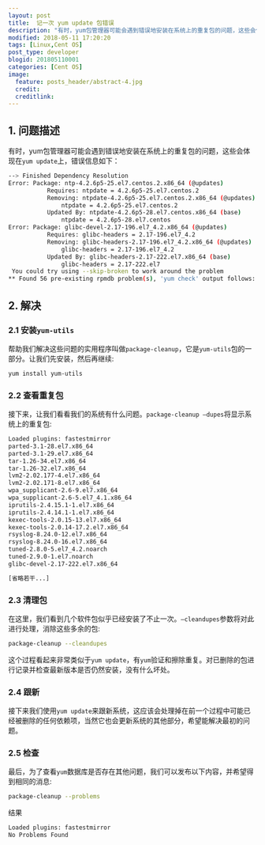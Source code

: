 ```yaml
---
layout: post
title:  记一次 yum update 包错误
description: "有时，yum包管理器可能会遇到错误地安装在系统上的重复包的问题，这些会体现在 yum update 上,错误信息：--> Finished Dependency Resolution Error: Package: ntp-4.2.6p5-25.el7.centos.2.x86_64 (@updates)"
modified: 2018-05-11 17:20:20
tags: [Linux,Cent OS]
post_type: developer
blogid: 201805110001
categories: [Cent OS]
image:
  feature: posts_header/abstract-4.jpg
  credit:
  creditlink:
---
```




## 1. 问题描述

有时，yum包管理器可能会遇到错误地安装在系统上的重复包的问题，这些会体现在`yum update`上，错误信息如下：

```bash
--> Finished Dependency Resolution
Error: Package: ntp-4.2.6p5-25.el7.centos.2.x86_64 (@updates)
           Requires: ntpdate = 4.2.6p5-25.el7.centos.2
           Removing: ntpdate-4.2.6p5-25.el7.centos.2.x86_64 (@updates)
               ntpdate = 4.2.6p5-25.el7.centos.2
           Updated By: ntpdate-4.2.6p5-28.el7.centos.x86_64 (base)
               ntpdate = 4.2.6p5-28.el7.centos
Error: Package: glibc-devel-2.17-196.el7_4.2.x86_64 (@updates)
           Requires: glibc-headers = 2.17-196.el7_4.2
           Removing: glibc-headers-2.17-196.el7_4.2.x86_64 (@updates)
               glibc-headers = 2.17-196.el7_4.2
           Updated By: glibc-headers-2.17-222.el7.x86_64 (base)
               glibc-headers = 2.17-222.el7
 You could try using --skip-broken to work around the problem
** Found 56 pre-existing rpmdb problem(s), 'yum check' output follows:
```

## 2. 解决

### 2.1 安装`yum-utils`

帮助我们解决这些问题的实用程序叫做`package-cleanup`，它是`yum-utils`包的一部分。让我们先安装，然后再继续:

```bash
yum install yum-utils
```

### 2.2 查看重复包

接下来，让我们看看我们的系统有什么问题。`package-cleanup –dupes`将显示系统上的重复包:

```bash
Loaded plugins: fastestmirror
parted-3.1-28.el7.x86_64
parted-3.1-29.el7.x86_64
tar-1.26-34.el7.x86_64
tar-1.26-32.el7.x86_64
lvm2-2.02.177-4.el7.x86_64
lvm2-2.02.171-8.el7.x86_64
wpa_supplicant-2.6-9.el7.x86_64
wpa_supplicant-2.6-5.el7_4.1.x86_64
iprutils-2.4.15.1-1.el7.x86_64
iprutils-2.4.14.1-1.el7.x86_64
kexec-tools-2.0.15-13.el7.x86_64
kexec-tools-2.0.14-17.2.el7.x86_64
rsyslog-8.24.0-12.el7.x86_64
rsyslog-8.24.0-16.el7.x86_64
tuned-2.8.0-5.el7_4.2.noarch
tuned-2.9.0-1.el7.noarch
glibc-devel-2.17-222.el7.x86_64

[省略若干...]

```

### 2.3 清理包

在这里，我们看到几个软件包似乎已经安装了不止一次。`–cleandupes`参数将对此进行处理，消除这些多余的包:

```bash
package-cleanup --cleandupes
```

这个过程看起来非常类似于`yum update`，有`yum`验证和擦除重复。对已删除的包进行记录并检查最新版本是否仍然安装，没有什么坏处。

### 2.4 跟新

接下来我们使用`yum update`来跟新系统，这应该会处理掉在前一个过程中可能已经被删除的任何依赖项，当然它也会更新系统的其他部分，希望能解决最初的问题。

### 2.5 检查

最后，为了查看`yum`数据库是否存在其他问题，我们可以发布以下内容，并希望得到相同的消息:

```bash
package-cleanup --problems
```

结果

```bash
Loaded plugins: fastestmirror
No Problems Found
```

